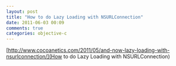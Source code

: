 ```yaml
---
layout: post
title: "How to do Lazy Loading with NSURLConnection"
date: 2011-06-03 00:09
comments: true
categories: objective-c
---
```

[http://www.cocoanetics.com/2011/05/and-now-lazy-loading-with-nsurlconnection/](How to do Lazy Loading with NSURLConnection)

